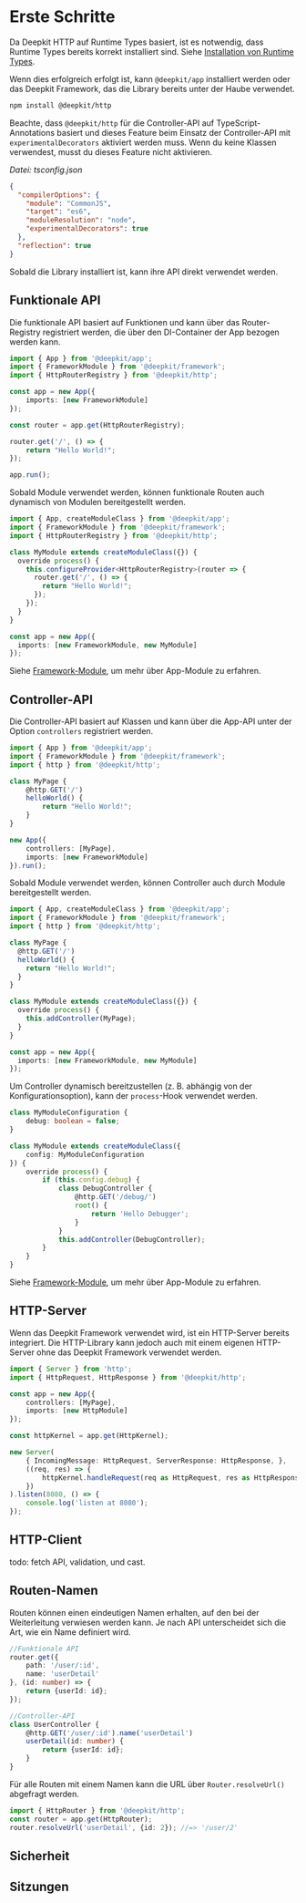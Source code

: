 # Erste Schritte

Da Deepkit HTTP auf Runtime Types basiert, ist es notwendig, dass Runtime Types bereits korrekt installiert sind. Siehe [Installation von Runtime Types](../runtime-types/getting-started.md).

Wenn dies erfolgreich erfolgt ist, kann `@deepkit/app` installiert werden oder das Deepkit Framework, das die Library bereits unter der Haube verwendet.

```sh
npm install @deepkit/http
```

Beachte, dass `@deepkit/http` für die Controller-API auf TypeScript-Annotations basiert und dieses Feature beim Einsatz der Controller-API mit `experimentalDecorators` aktiviert werden muss.
Wenn du keine Klassen verwendest, musst du dieses Feature nicht aktivieren.

_Datei: tsconfig.json_

```json
{
  "compilerOptions": {
    "module": "CommonJS",
    "target": "es6",
    "moduleResolution": "node",
    "experimentalDecorators": true
  },
  "reflection": true
}
```

Sobald die Library installiert ist, kann ihre API direkt verwendet werden.

## Funktionale API

Die funktionale API basiert auf Funktionen und kann über das Router-Registry registriert werden, die über den DI-Container der App bezogen werden kann.

```typescript
import { App } from '@deepkit/app';
import { FrameworkModule } from '@deepkit/framework';
import { HttpRouterRegistry } from '@deepkit/http';

const app = new App({
    imports: [new FrameworkModule]
});

const router = app.get(HttpRouterRegistry);

router.get('/', () => {
    return "Hello World!";
});

app.run();
```

Sobald Module verwendet werden, können funktionale Routen auch dynamisch von Modulen bereitgestellt werden.

```typescript
import { App, createModuleClass } from '@deepkit/app';
import { FrameworkModule } from '@deepkit/framework';
import { HttpRouterRegistry } from '@deepkit/http';

class MyModule extends createModuleClass({}) {
  override process() {
    this.configureProvider<HttpRouterRegistry>(router => {
      router.get('/', () => {
        return "Hello World!";
      });
    });
  }
}

const app = new App({
  imports: [new FrameworkModule, new MyModule]
});
```

Siehe [Framework-Module](../app/modules), um mehr über App-Module zu erfahren.

## Controller-API

Die Controller-API basiert auf Klassen und kann über die App-API unter der Option `controllers` registriert werden.

```typescript
import { App } from '@deepkit/app';
import { FrameworkModule } from '@deepkit/framework';
import { http } from '@deepkit/http';

class MyPage {
    @http.GET('/')
    helloWorld() {
        return "Hello World!";
    }
}

new App({
    controllers: [MyPage],
    imports: [new FrameworkModule]
}).run();
```

Sobald Module verwendet werden, können Controller auch durch Module bereitgestellt werden.

```typescript
import { App, createModuleClass } from '@deepkit/app';
import { FrameworkModule } from '@deepkit/framework';
import { http } from '@deepkit/http';

class MyPage {
  @http.GET('/')
  helloWorld() {
    return "Hello World!";
  }
}

class MyModule extends createModuleClass({}) {
  override process() {
    this.addController(MyPage);
  }
}

const app = new App({
  imports: [new FrameworkModule, new MyModule]
});
```

Um Controller dynamisch bereitzustellen (z. B. abhängig von der Konfigurationsoption), kann der `process`-Hook verwendet werden.

```typescript
class MyModuleConfiguration {
    debug: boolean = false;
}

class MyModule extends createModuleClass({
    config: MyModuleConfiguration
}) {
    override process() {
        if (this.config.debug) {
            class DebugController {
                @http.GET('/debug/')
                root() {
                    return 'Hello Debugger';
                }
            }
            this.addController(DebugController);
        }
    }
}
```

Siehe [Framework-Module](../app/modules), um mehr über App-Module zu erfahren.

## HTTP-Server

Wenn das Deepkit Framework verwendet wird, ist ein HTTP-Server bereits integriert. Die HTTP-Library kann jedoch auch mit einem eigenen HTTP-Server ohne das Deepkit Framework verwendet werden.

```typescript
import { Server } from 'http';
import { HttpRequest, HttpResponse } from '@deepkit/http';

const app = new App({
    controllers: [MyPage],
    imports: [new HttpModule]
});

const httpKernel = app.get(HttpKernel);

new Server(
    { IncomingMessage: HttpRequest, ServerResponse: HttpResponse, },
    ((req, res) => {
        httpKernel.handleRequest(req as HttpRequest, res as HttpResponse);
    })
).listen(8080, () => {
    console.log('listen at 8080');
});
```

## HTTP-Client

todo: fetch API, validation, und cast.

## Routen-Namen

Routen können einen eindeutigen Namen erhalten, auf den bei der Weiterleitung verwiesen werden kann. Je nach API unterscheidet sich die Art, wie ein Name definiert wird.

```typescript
//Funktionale API
router.get({
    path: '/user/:id',
    name: 'userDetail'
}, (id: number) => {
    return {userId: id};
});

//Controller-API
class UserController {
    @http.GET('/user/:id').name('userDetail')
    userDetail(id: number) {
        return {userId: id};
    }
}
```

Für alle Routen mit einem Namen kann die URL über `Router.resolveUrl()` abgefragt werden.

```typescript
import { HttpRouter } from '@deepkit/http';
const router = app.get(HttpRouter);
router.resolveUrl('userDetail', {id: 2}); //=> '/user/2'
```

## Sicherheit

## Sitzungen